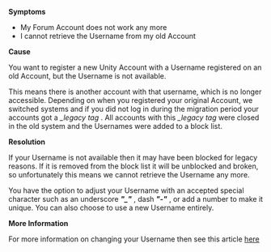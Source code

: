

**Symptoms**


- My Forum Account does not work any more
- I cannot retrieve the Username from my old Account



**Cause**



You want to register a new Unity Account with a Username registered on an old Account, but the Username is not available.



This means there is another account with that username, which is no longer accessible. Depending on when you registered your original Account, we switched systems and if you did not log in during the migration period your accounts got a  *\_legacy tag* . All accounts with this  *\_legacy tag*  were closed in the old system and the Usernames were added to a block list.



**Resolution**



If your Username is not available then it may have been blocked for legacy reasons. If it is removed from the block list it will be unblocked and broken, so unfortunately this means we cannot retrieve the Username any more.



You have the option to adjust your Username with an accepted special character such as an underscore  ***"\_"*** , dash  ***"-"*** , or add a number to make it unique. You can also choose to use a new Username entirely.



**More Information**



For more information on changing your Username then see this article [here](/hc/en-us/articles/205053589)





